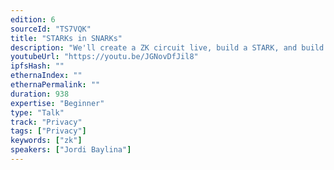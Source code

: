 ```yaml
---
edition: 6
sourceId: "TS7VQK"
title: "STARKs in SNARKs"
description: "We'll create a ZK circuit live, build a STARK, and build a SNARK that verifies the STARK."
youtubeUrl: "https://youtu.be/JGNovDfJil8"
ipfsHash: ""
ethernaIndex: ""
ethernaPermalink: ""
duration: 938
expertise: "Beginner"
type: "Talk"
track: "Privacy"
tags: ["Privacy"]
keywords: ["zk"]
speakers: ["Jordi Baylina"]
---
```

